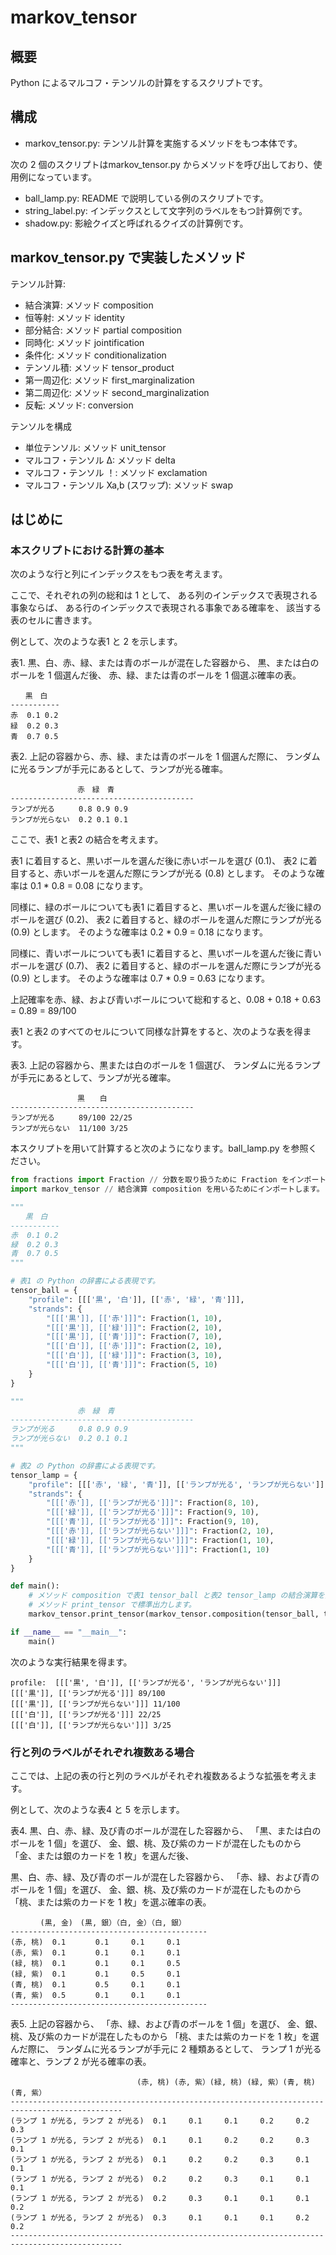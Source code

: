 # markov_tensor

## 概要
Python によるマルコフ・テンソルの計算をするスクリプトです。

## 構成
- markov_tensor.py: テンソル計算を実施するメソッドをもつ本体です。

次の 2 個のスクリプトはmarkov_tensor.py からメソッドを呼び出しており、使用例になっています。
- ball_lamp.py: README で説明している例のスクリプトです。
- string_label.py: インデックスとして文字列のラベルをもつ計算例です。
- shadow.py: 影絵クイズと呼ばれるクイズの計算例です。

## markov_tensor.py で実装したメソッド
テンソル計算: 
- 結合演算: メソッド composition
- 恒等射: メソッド identity
- 部分結合: メソッド partial composition
- 同時化: メソッド jointification
- 条件化: メソッド conditionalization
- テンソル積: メソッド tensor_product
- 第一周辺化: メソッド first_marginalization
- 第二周辺化: メソッド second_marginalization
- 反転: メソッド: conversion

テンソルを構成
- 単位テンソル: メソッド unit_tensor
- マルコフ・テンソル Δ: メソッド delta
- マルコフ・テンソル ！: メソッド exclamation
- マルコフ・テンソル Xa,b (スワップ): メソッド swap

## はじめに
### 本スクリプトにおける計算の基本
次のような行と列にインデックスをもつ表を考えます。

ここで、それぞれの列の総和は 1 として、
ある列のインデックスで表現される事象ならば、
ある行のインデックスで表現される事象である確率を、
該当する表のセルに書きます。

例として、次のような表1 と 2 を示します。

表1. 黒、白、赤、緑、または青のボールが混在した容器から、
黒、または白のボールを 1 個選んだ後、
赤、緑、または青のボールを 1 個選ぶ確率の表。 

```console
　　黒　白
-----------
赤  0.1 0.2
緑  0.2 0.3
青  0.7 0.5
```

表2. 上記の容器から、赤、緑、または青のボールを 1 個選んだ際に、
ランダムに光るランプが手元にあるとして、ランプが光る確率。

```console
　　　　　　　　　赤　緑　青
-----------------------------------------
ランプが光る  　　0.8 0.9 0.9
ランプが光らない  0.2 0.1 0.1
```

ここで、表1 と表2 の結合を考えます。

表1 に着目すると、黒いボールを選んだ後に赤いボールを選び (0.1)、
表2 に着目すると、赤いボールを選んだ際にランプが光る (0.8) とします。
そのような確率は 0.1 * 0.8 = 0.08 になります。

同様に、緑のボールについても表1 に着目すると、黒いボールを選んだ後に緑のボールを選び (0.2)、
表2 に着目すると、緑のボールを選んだ際にランプが光る (0.9) とします。
そのような確率は 0.2 * 0.9 = 0.18 になります。

同様に、青いボールについても表1 に着目すると、黒いボールを選んだ後に青いボールを選び (0.7)、
表2 に着目すると、緑のボールを選んだ際にランプが光る (0.9) とします。
そのような確率は 0.7 * 0.9 = 0.63 になります。

上記確率を赤、緑、および青いボールについて総和すると、0.08 + 0.18 + 0.63 = 0.89 = 89/100

表1 と表2 のすべてのセルについて同様な計算をすると、次のような表を得ます。

表3. 上記の容器から、黒または白のボールを 1 個選び、
ランダムに光るランプが手元にあるとして、ランプが光る確率。
```console
　　　　　　　　　黒　　白
-----------------------------------------
ランプが光る  　　89/100 22/25
ランプが光らない  11/100 3/25
```


本スクリプトを用いて計算すると次のようになります。ball_lamp.py を参照ください。

```Python
from fractions import Fraction // 分数を取り扱うために Fraction をインポートします。
import markov_tensor // 結合演算 composition を用いるためにインポートします。

"""
　　黒　白
-----------
赤  0.1 0.2
緑  0.2 0.3
青  0.7 0.5
"""

# 表1 の Python の辞書による表現です。
tensor_ball = {
    "profile": [[['黒', '白']], [['赤', '緑', '青']]], 
    "strands": {
        "[[['黒']], [['赤']]]": Fraction(1, 10), 
        "[[['黒']], [['緑']]]": Fraction(2, 10), 
        "[[['黒']], [['青']]]": Fraction(7, 10), 
        "[[['白']], [['赤']]]": Fraction(2, 10), 
        "[[['白']], [['緑']]]": Fraction(3, 10), 
        "[[['白']], [['青']]]": Fraction(5, 10)
    }
}

"""
　　　　　　　　　赤　緑　青
-----------------------------------------
ランプが光る  　　0.8 0.9 0.9
ランプが光らない  0.2 0.1 0.1
"""

# 表2 の Python の辞書による表現です。
tensor_lamp = {
    "profile": [[['赤', '緑', '青']], [['ランプが光る', 'ランプが光らない']]], 
    "strands": {
        "[[['赤']], [['ランプが光る']]]": Fraction(8, 10),
        "[[['緑']], [['ランプが光る']]]": Fraction(9, 10),
        "[[['青']], [['ランプが光る']]]": Fraction(9, 10),
        "[[['赤']], [['ランプが光らない']]]": Fraction(2, 10),
        "[[['緑']], [['ランプが光らない']]]": Fraction(1, 10),
        "[[['青']], [['ランプが光らない']]]": Fraction(1, 10)
    }
}

def main():
    # メソッド composition で表1 tensor_ball と表2 tensor_lamp の結合演算を実施し、
    # メソッド print_tensor で標準出力します。
    markov_tensor.print_tensor(markov_tensor.composition(tensor_ball, tensor_lamp))

if __name__ == "__main__":
    main()

```

次のような実行結果を得ます。

```console
profile:  [[['黒', '白']], [['ランプが光る', 'ランプが光らない']]]
[[['黒']], [['ランプが光る']]] 89/100
[[['黒']], [['ランプが光らない']]] 11/100
[[['白']], [['ランプが光る']]] 22/25
[[['白']], [['ランプが光らない']]] 3/25
```

### 行と列のラベルがそれぞれ複数ある場合
ここでは、上記の表の行と列のラベルがそれぞれ複数あるような拡張を考えます。

例として、次のような表4 と 5 を示します。

表4. 黒、白、赤、緑、及び青のボールが混在した容器から、
「黒、または白のボールを 1 個」を選び、
金、銀、桃、及び紫のカードが混在したものから
「金、または銀のカードを 1 枚」を選んだ後、

黒、白、赤、緑、及び青のボールが混在した容器から、
「赤、緑、および青のボールを 1 個」を選び、
金、銀、桃、及び紫のカードが混在したものから
「桃、または紫のカードを 1 枚」を選ぶ確率の表。

```console
　　　　(黒, 金)　(黒, 銀）（白, 金）（白, 銀）
--------------------------------------------
(赤, 桃)  0.1　　　　0.1　　　0.1　　　0.1 
(赤, 紫)  0.1　　　　0.1　　　0.1　　　0.1
(緑, 桃)  0.1　　　　0.1　　　0.1　　　0.5
(緑, 紫)  0.1　　　　0.1　　　0.5　　　0.1
(青, 桃)  0.1　　　　0.5　　　0.1　　　0.1
(青, 紫)  0.5　　　　0.1　　　0.1　　　0.1
--------------------------------------------
```

表5. 上記の容器から、
「赤、緑、および青のボールを 1 個」を選び、
金、銀、桃、及び紫のカードが混在したものから
「桃、または紫のカードを 1 枚」を選んだ際に、
ランダムに光るランプが手元に 2 種類あるとして、
ランプ 1 が光る確率と、ランプ 2 が光る確率の表。

```console
　　　　　　　　　　　　　　　　　(赤, 桃) (赤, 紫）(緑, 桃) (緑, 紫）(青, 桃) (青, 紫）
-----------------------------------------------------------------------------------------------
(ランプ 1 が光る, ランプ 2 が光る)  0.1　　　0.1　　　0.1　　　0.2　　　0.2　　　0.3 
(ランプ 1 が光る, ランプ 2 が光る)  0.1　　　0.1　　　0.2　　　0.2　　　0.3　　　0.1
(ランプ 1 が光る, ランプ 2 が光る)  0.1　　　0.2　　　0.2　　　0.3　　　0.1　　　0.1
(ランプ 1 が光る, ランプ 2 が光る)  0.2　　　0.2　　　0.3　　　0.1　　　0.1　　　0.1
(ランプ 1 が光る, ランプ 2 が光る)  0.2　　　0.3　　　0.1　　　0.1　　　0.1　　　0.2
(ランプ 1 が光る, ランプ 2 が光る)  0.3　　　0.1　　　0.1　　　0.1　　　0.2　　　0.2
-----------------------------------------------------------------------------------------------

```
